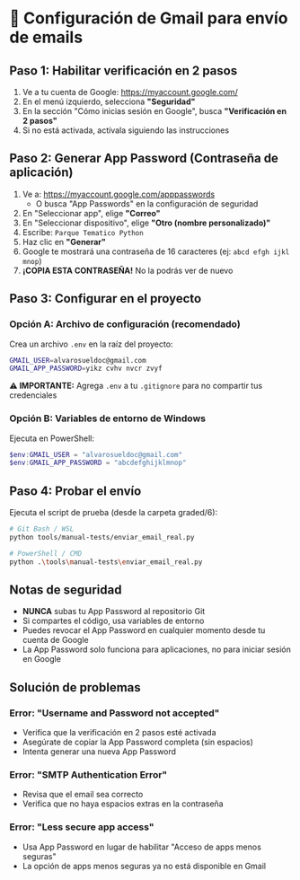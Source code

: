 # 📧 Configuración de Gmail para envío de emails

## Paso 1: Habilitar verificación en 2 pasos

1. Ve a tu cuenta de Google: https://myaccount.google.com/
2. En el menú izquierdo, selecciona **"Seguridad"**
3. En la sección "Cómo inicias sesión en Google", busca **"Verificación en 2 pasos"**
4. Si no está activada, actívala siguiendo las instrucciones

## Paso 2: Generar App Password (Contraseña de aplicación)

1. Ve a: https://myaccount.google.com/apppasswords
   - O busca "App Passwords" en la configuración de seguridad
2. En "Seleccionar app", elige **"Correo"**
3. En "Seleccionar dispositivo", elige **"Otro (nombre personalizado)"**
4. Escribe: `Parque Tematico Python`
5. Haz clic en **"Generar"**
6. Google te mostrará una contraseña de 16 caracteres (ej: `abcd efgh ijkl mnop`)
7. **¡COPIA ESTA CONTRASEÑA!** No la podrás ver de nuevo

## Paso 3: Configurar en el proyecto

### Opción A: Archivo de configuración (recomendado)

Crea un archivo `.env` en la raíz del proyecto:

```bash
GMAIL_USER=alvarosueldoc@gmail.com
GMAIL_APP_PASSWORD=yikz cvhv nvcr zvyf
```

**⚠️ IMPORTANTE:** Agrega `.env` a tu `.gitignore` para no compartir tus credenciales

### Opción B: Variables de entorno de Windows

Ejecuta en PowerShell:

```powershell
$env:GMAIL_USER = "alvarosueldoc@gmail.com"
$env:GMAIL_APP_PASSWORD = "abcdefghijklmnop"
```

## Paso 4: Probar el envío

Ejecuta el script de prueba (desde la carpeta graded/6):

```bash
# Git Bash / WSL
python tools/manual-tests/enviar_email_real.py

# PowerShell / CMD
python .\tools\manual-tests\enviar_email_real.py
```

## Notas de seguridad

- **NUNCA** subas tu App Password al repositorio Git
- Si compartes el código, usa variables de entorno
- Puedes revocar el App Password en cualquier momento desde tu cuenta de Google
- La App Password solo funciona para aplicaciones, no para iniciar sesión en Google

## Solución de problemas

### Error: "Username and Password not accepted"
- Verifica que la verificación en 2 pasos esté activada
- Asegúrate de copiar la App Password completa (sin espacios)
- Intenta generar una nueva App Password

### Error: "SMTP Authentication Error"
- Revisa que el email sea correcto
- Verifica que no haya espacios extras en la contraseña

### Error: "Less secure app access"
- Usa App Password en lugar de habilitar "Acceso de apps menos seguras"
- La opción de apps menos seguras ya no está disponible en Gmail
